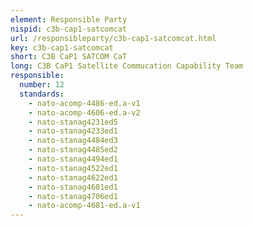 ```yaml
---
element: Responsible Party
nispid: c3b-cap1-satcomcat
url: /responsibleparty/c3b-cap1-satcomcat.html
key: c3b-cap1-satcomcat
short: C3B CaP1 SATCOM CaT
long: C3B CaP1 Satellite Commucation Capability Team
responsible:
  number: 12
  standards:
    - nato-acomp-4486-ed.a-v1
    - nato-acomp-4606-ed.a-v2
    - nato-stanag4231ed5
    - nato-stanag4233ed1
    - nato-stanag4484ed3
    - nato-stanag4485ed2
    - nato-stanag4494ed1
    - nato-stanag4522ed1
    - nato-stanag4622ed1
    - nato-stanag4681ed1
    - nato-stanag4706ed1
    - nato-acomp-4681-ed.a-v1
---
```

